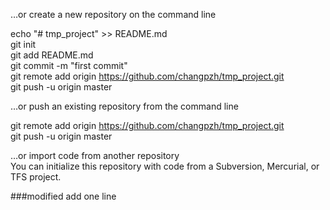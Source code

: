 …or create a new repository on the command line  

echo "# tmp_project" >> README.md  
git init  
git add README.md  
git commit -m "first commit"  
git remote add origin https://github.com/changpzh/tmp_project.git  
git push -u origin master  

…or push an existing repository from the command line  

git remote add origin https://github.com/changpzh/tmp_project.git  
git push -u origin master  

…or import code from another repository  
You can initialize this repository with code from a Subversion, Mercurial, or TFS project. 

###modified
add one line
